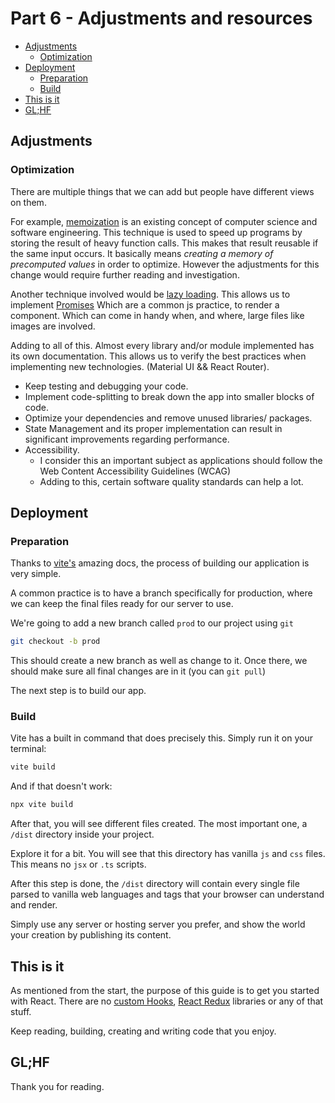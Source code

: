 # Part 6 - Adjustments and resources

<!-- toc -->

- [Adjustments](#adjustments)
  - [Optimization](#optimization)
- [Deployment](#deployment)
  - [Preparation](#preparation)
  - [Build](#build)
- [This is it](#this-is-it)
- [GL;HF](#glhf)

<!-- tocstop -->

## Adjustments

### Optimization

There are multiple things that we can add but people have different views on them.

For example, [memoization](https://react.dev/reference/react/memo)
is an existing concept of computer science and software engineering.
This technique is used to speed up programs by storing the result of heavy function calls.
This makes that result reusable if the same input occurs.
It basically means *creating a memory of precomputed values* in order to optimize.
However the adjustments for this change would require further reading and investigation.

Another technique involved would be [lazy loading](https://react.dev/reference/react/lazy#lazy).
This allows us to implement [Promises](https://developer.mozilla.org/en-US/docs/Web/JavaScript/Reference/Global_Objects/Promise)
Which are a common js practice, to render a component.
Which can come in handy when, and where, large files like images are involved.

Adding to all of this.
Almost every library and/or module implemented has its own documentation.
This allows us to verify the best practices when implementing new technologies.
(Material UI && React Router).

- Keep testing and debugging your code.
- Implement code-splitting to break down the app into smaller blocks of code.
- Optimize your dependencies and remove unused libraries/ packages.
- State Management and its proper implementation can result in significant improvements regarding performance.
- Accessibility.
  - I consider this an important subject as applications should follow the Web Content Accessibility Guidelines (WCAG)
  - Adding to this, certain software quality standards can help a lot.

## Deployment

### Preparation

Thanks to [vite's](https://vitejs.dev/guide/build) amazing docs,
the process of building our application is very simple.

A common practice is to have a branch specifically for production,
where we can keep the final files ready for our server to use.

We're going to add a new branch called `prod` to our project using `git`

```sh
git checkout -b prod
```

This should create a new branch as well as change to it.
Once there, we should make sure all final changes are in it (you can `git pull`)

The next step is to build our app.

### Build

Vite has a built in command that does precisely this. Simply run it on your terminal:

```sh
vite build
```

And if that doesn't work:

```sh
npx vite build
```

After that, you will see different files created.
The most important one, a `/dist` directory inside your project.

Explore it for a bit.
You will see that this directory has vanilla `js` and `css` files.
This means no `jsx` or `.ts` scripts.

After this step is done, the `/dist` directory will contain every single file parsed to vanilla web languages and tags that your browser can understand and render.

Simply use any server or hosting server you prefer,
and show the world your creation by publishing its content.

## This is it

As mentioned from the start, the purpose of this guide is to get you started with React.
There are no [custom Hooks](https://react.dev/learn/reusing-logic-with-custom-hooks#extracting-your-own-custom-hook-from-a-component),
[React Redux](https://react-redux.js.org/) libraries or any of that stuff.

Keep reading, building, creating and writing code that you enjoy.

## GL;HF

Thank you for reading.
